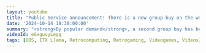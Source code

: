 ```yaml
---
layout: youtube
title: "Public Service announcement! There is a new group-buy on the way for the ITX Llama"
date: '2024-10-14 19:38:00:00'
summary: "<strong>By popular demand</strong>, a second group buy has been opened for the ITX Llama - a brand new mini PC, designed for playing MS-DOS and early Windows 98 games."
videoId: eGxguvyLegg
tags: [DOS, ITX Llama, Retrocomputing, Retrogaming, Videogames, Videos]
---
```







